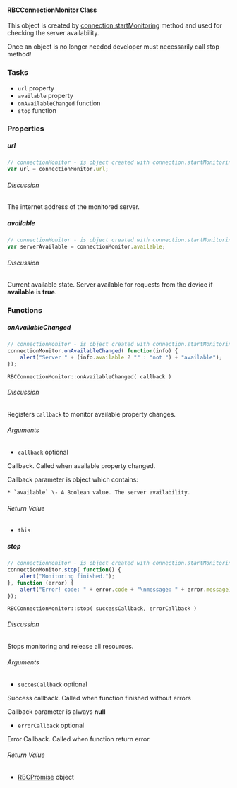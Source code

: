 #### RBCConnectionMonitor Class

This object is created by [connection.startMonitoring](#startmonitoring) method and used for checking the server availability.

Once an object is no longer needed developer must necessarily call stop method!

### Tasks

  * `url` property
  * `available` property
  * `onAvailableChanged` function
  * `stop` function

### Properties

##### url

```javascript
// connectionMonitor - is object created with connection.startMonitoring method  
var url = connectionMonitor.url;
```

###### Discussion

The internet address of the monitored server.

##### available

```javascript
// connectionMonitor - is object created with connection.startMonitoring method  
var serverAvailable = connectionMonitor.available;
```

###### Discussion

Current available state. Server available for requests from the device if **available** is **true**.

### Functions

##### onAvailableChanged

```javascript
// connectionMonitor - is object created with connection.startMonitoring method  
connectionMonitor.onAvailableChanged( function(info) {  
    alert("Server " + (info.available ? "" : "not ") + "available");  
});
```

`RBCConnectionMonitor::onAvailableChanged( callback )`

###### Discussion

Registers `callback` to monitor available property changes.

###### Arguments

  * `callback` optional

Callback. Called when available property changed.

Callback parameter is object which contains:

    * `available` \- A Boolean value. The server availability.

###### Return Value

  * `this`

##### stop

```javascript
// connectionMonitor - is object created with connection.startMonitoring method  
connectionMonitor.stop( function() {  
    alert("Monitoring finished.");  
}, function (error) {  
    alert("Error! code: " + error.code + "\nmessage: " + error.message);  
});
```

`RBCConnectionMonitor::stop( successCallback, errorCallback )`

###### Discussion

Stops monitoring and release all resources.

###### Arguments

  * `succesCallback` optional

Success callback. Called when function finished without errors

Callback parameter is always **null**

  * `errorCallback` optional

Error Callback. Called when function return error.

###### Return Value

  * [RBCPromise](#kernel-promise) object